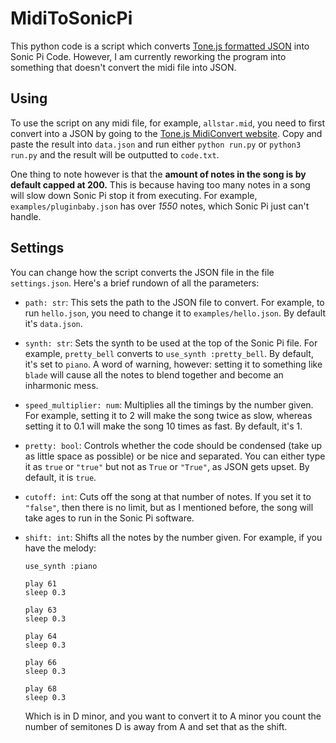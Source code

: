 # MidiToSonicPi
This python code is a script which converts [Tone.js formatted JSON](https://tonejs.github.io/MidiConvert/) into Sonic Pi Code. However, I am currently reworking the program into something that doesn't convert the midi file into JSON.

## Using
To use the script on any midi file, for example, `allstar.mid`, you need to first convert into a JSON by going to the [Tone.js MidiConvert website](https://tonejs.github.io/MidiConvert/). Copy and paste the result into `data.json` and run either `python run.py` or `python3 run.py` and the result will be outputted to `code.txt`.

One thing to note however is that the **amount of notes in the song is by default capped at 200.** This is because having too many notes in a song will slow down Sonic Pi stop it from executing. For example, `examples/pluginbaby.json` has over *1550* notes, which Sonic Pi just can't handle.

## Settings
You can change how the script converts the JSON file in the file `settings.json`. Here's a brief rundown of all the parameters:

- `path: str`: This sets the path to the JSON file to convert. For example, to run `hello.json`, you need to change it to `examples/hello.json`. By default it's `data.json`.

- `synth: str`: Sets the synth to be used at the top of the Sonic Pi file. For example, `pretty_bell` converts to `use_synth :pretty_bell`. By default, it's set to `piano`. A word of warning, however: setting it to something like `blade` will cause all the notes to blend together and become an inharmonic mess.

- `speed_multiplier: num`: Multiplies all the timings by the number given. For example, setting it to 2 will make the song twice as slow, whereas setting it to 0.1 will make the song 10 times as fast. By default, it's 1.

- `pretty: bool`: Controls whether the code should be condensed (take up as little space as possible) or be nice and separated. You can either type it as `true` or `"true"` but not as `True` or `"True"`, as JSON gets upset. By default, it is `true`.

- `cutoff: int`: Cuts off the song at that number of notes. If you set it to `"false"`, then there is no limit, but as I mentioned before, the song will take ages to run in the Sonic Pi software.

- `shift: int`: Shifts all the notes by the number given. For example, if you have the melody:

      use_synth :piano

      play 61
      sleep 0.3

      play 63
      sleep 0.3

      play 64
      sleep 0.3

      play 66
      sleep 0.3

      play 68
      sleep 0.3

    Which is in D minor, and you want to convert it to A minor you count the number of semitones D is away from A and set that as the shift.
